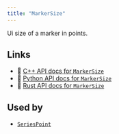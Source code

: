 ```yaml
---
title: "MarkerSize"
---
```


Ui size of a marker in points.


## Links
 * 🌊 [C++ API docs for `MarkerSize`](https://ref.rerun.io/docs/cpp/stable/structrerun_1_1components_1_1MarkerSize.html)
 * 🐍 [Python API docs for `MarkerSize`](https://ref.rerun.io/docs/python/stable/common/components#rerun.components.MarkerSize)
 * 🦀 [Rust API docs for `MarkerSize`](https://docs.rs/rerun/latest/rerun/components/struct.MarkerSize.html)


## Used by

* [`SeriesPoint`](../archetypes/series_point.md?speculative-link)
